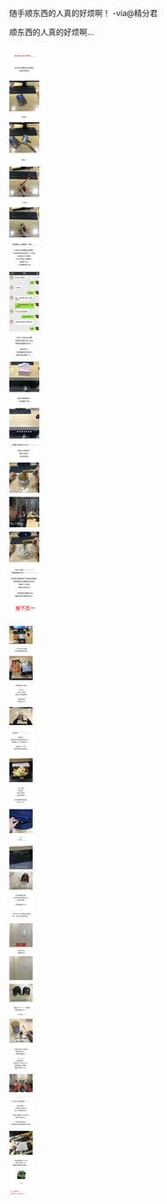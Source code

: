 
随手顺东西的人真的好烦啊！ -via@精分君

顺东西的人真的好烦啊...

![b2796d9c38f24ab1a1672c8c357dacb1.jpg](https://raw.githubusercontent.com/wxlzmt/cdn1/master/ext/qw/groups/30072/b2796d9c38f24ab1a1672c8c357dacb1.jpg)

![e7e8f2b47a494835a979a508d72a7840.jpg](https://raw.githubusercontent.com/wxlzmt/cdn1/master/ext/qw/groups/30072/e7e8f2b47a494835a979a508d72a7840.jpg)
